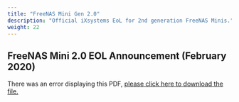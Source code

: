 ```yaml
---
title: "FreeNAS Mini Gen 2.0"
description: "Official iXsystems EoL for 2nd generation FreeNAS Minis."
weight: 22
---
```


## FreeNAS Mini 2.0 EOL Announcement (February 2020)

<object data="https://www.truenas.com/docs/files/MiniEOL.pdf" type="application/pdf" width="95%" height="1000">
  There was an error displaying this PDF, <a href="https://www.truenas.com/docs/files/MiniEOL.pdf">please click here to download the file.</a>
</object>
